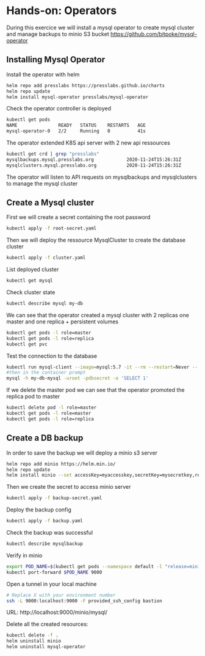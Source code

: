 # Hands-on: Operators

During this exercice we will install a mysql operator to create mysql cluster and manage backups to minio S3 bucket
https://github.com/bitpoke/mysql-operator

## Installing Mysql Operator

Install the operator with helm

```sh
helm repo add presslabs https://presslabs.github.io/charts
helm repo update
helm install mysql-operator presslabs/mysql-operator
```

Check the operator controller is deployed

```sh
kubectl get pods
NAME               READY   STATUS    RESTARTS   AGE
mysql-operator-0   2/2     Running   0          41s
```

The operator extended K8S api server with 2 new api ressources

```sh
kubectl get crd | grep "presslabs"
mysqlbackups.mysql.presslabs.org            2020-11-24T15:26:31Z
mysqlclusters.mysql.presslabs.org           2020-11-24T15:26:31Z
```
The operator will listen to API requests on mysqlbackups and mysqlclusters to manage the mysql cluster
## Create a Mysql cluster

First we will create a secret containing the root password

```sh
kubectl apply -f root-secret.yaml
```

Then we will deploy the ressource MysqlCluster to create the database cluster

```sh
kubectl apply -f cluster.yaml
```

List deployed cluster

```sh
kubectl get mysql
```

Check cluster state

```sh
kubectl describe mysql my-db
```

We can see that the operator created a mysql cluster with 2 replicas one master and one replica + persistent volumes

```sh
kubectl get pods -l role=master
kubectl get pods -l role=replica
kubectl get pvc
```
Test the connection to the database

```sh
kubectl run mysql-client --image=mysql:5.7 -it --rm --restart=Never -- /bin/bash
#then in the container prompt
mysql -h my-db-mysql -uroot -pdbsecret -e 'SELECT 1'
```

If we delete the master pod we can see that the operator promoted the replica pod to master
```sh
kubectl delete pod -l role=master
kubectl get pods -l role=master
kubectl get pods -l role=replica
```

## Create a DB backup
In order to save the backup we will deploy a minio s3 server
```sh
helm repo add minio https://helm.min.io/
helm repo update
helm install minio --set accessKey=myaccesskey,secretKey=mysecretkey,resources.requests.memory=1G  minio/minio
```
Then we create the secret to access minio server
```sh
kubectl apply -f backup-secret.yaml
```
Deploy the backup config
```sh
kubectl apply -f backup.yaml
```
Check the backup was successful

```sh
kubectl describe mysqlbackup
```

Verify in minio

```sh
export POD_NAME=$(kubectl get pods --namespace default -l "release=minio" -o jsonpath="{.items[0].metadata.name}")
kubectl port-forward $POD_NAME 9000
```

Open a tunnel in your local machine
```sh
# Replace X with your environment number
ssh -L 9000:localhost:9000 -F provided_ssh_config bastion
```

URL: http://localhost:9000/minio/mysql/


Delete all the created resources:
```sh
kubectl delete -f .
helm uninstall minio
helm uninstall mysql-operator
```

